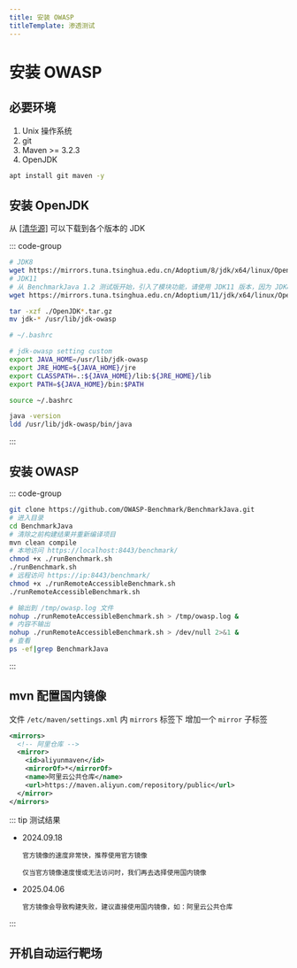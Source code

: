 ```yaml
---
title: 安装 OWASP
titleTemplate: 渗透测试
---
```


# 安装 OWASP

## 必要环境

1. Unix 操作系统
2. git
3. Maven >= 3.2.3
4. OpenJDK

```bash
apt install git maven -y
```

## 安装 OpenJDK

从 [[清华源]](https://mirrors.tuna.tsinghua.edu.cn/Adoptium/) 可以下载到各个版本的 JDK

::: code-group

```bash [安装]
# JDK8
wget https://mirrors.tuna.tsinghua.edu.cn/Adoptium/8/jdk/x64/linux/OpenJDK8U-jdk_x64_linux_hotspot_8u422b05.tar.gz
# JDK11
# 从 BenchmarkJava 1.2 测试版开始，引入了模块功能，请使用 JDK11 版本，因为 JDK8 不支持模块
wget https://mirrors.tuna.tsinghua.edu.cn/Adoptium/11/jdk/x64/linux/OpenJDK11U-jdk_x64_linux_hotspot_11.0.24_8.tar.gz

tar -xzf ./OpenJDK*.tar.gz
mv jdk-* /usr/lib/jdk-owasp
```

```bash [加入环境变量]
# ~/.bashrc

# jdk-owasp setting custom
export JAVA_HOME=/usr/lib/jdk-owasp
export JRE_HOME=${JAVA_HOME}/jre
export CLASSPATH=.:${JAVA_HOME}/lib:${JRE_HOME}/lib
export PATH=${JAVA_HOME}/bin:$PATH

source ~/.bashrc
```

```bash [测试]
java -version
ldd /usr/lib/jdk-owasp/bin/java
```

:::

## 安装 OWASP

::: code-group

```bash [安装]
git clone https://github.com/OWASP-Benchmark/BenchmarkJava.git
# 进入目录
cd BenchmarkJava
# 清除之前构建结果并重新编译项目
mvn clean compile
# 本地访问 https://localhost:8443/benchmark/
chmod +x ./runBenchmark.sh
./runBenchmark.sh
# 远程访问 https://ip:8443/benchmark/
chmod +x ./runRemoteAccessibleBenchmark.sh
./runRemoteAccessibleBenchmark.sh
```

```bash [后台启动]
# 输出到 /tmp/owasp.log 文件
nohup ./runRemoteAccessibleBenchmark.sh > /tmp/owasp.log &
# 内容不输出
nohup ./runRemoteAccessibleBenchmark.sh > /dev/null 2>&1 &
# 查看
ps -ef|grep BenchmarkJava
```

:::

## mvn 配置国内镜像

文件 `/etc/maven/settings.xml` 内 `mirrors` 标签下 增加一个 `mirror` 子标签

```xml
<mirrors>
  <!-- 阿里仓库 -->
  <mirror>
    <id>aliyunmaven</id>
    <mirrorOf>*</mirrorOf>
    <name>阿里云公共仓库</name>
    <url>https://maven.aliyun.com/repository/public</url>
  </mirror>
</mirrors>
```

::: tip 测试结果

-   2024.09.18

    ```
    官方镜像的速度非常快，推荐使用官方镜像

    仅当官方镜像速度慢或无法访问时，我们再去选择使用国内镜像
    ```

-   2025.04.06

    ```
    官方镜像会导致构建失败，建议直接使用国内镜像，如：阿里云公共仓库
    ```

:::

## 开机自动运行靶场
